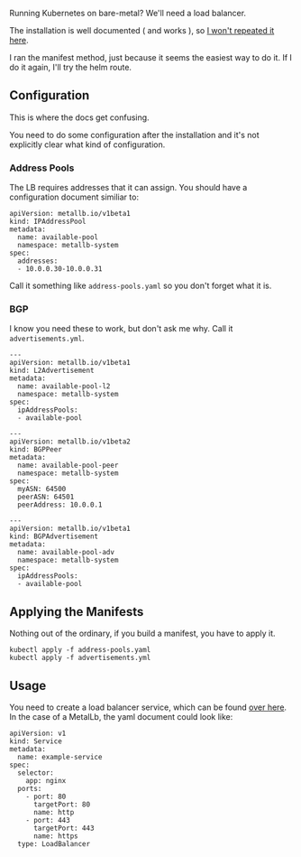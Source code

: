 
Running Kubernetes on bare-metal? We'll need a load balancer.


The installation is well documented ( and works ), so [I won't repeated it here](https://metallb.universe.tf/installation/).

I ran the manifest method, just because it seems the easiest way to do it.  If I do it again, I'll try the helm route.

## Configuration
This is where the docs get confusing.

You need to do some configuration after the installation and it's not explicitly clear what kind of configuration.  

### Address Pools
The LB requires addresses that it can assign.  You should have a configuration document similiar to:

```
apiVersion: metallb.io/v1beta1
kind: IPAddressPool
metadata:
  name: available-pool
  namespace: metallb-system
spec:
  addresses:
  - 10.0.0.30-10.0.0.31
```

Call it something like ```address-pools.yaml``` so you don't forget what it is.

### BGP
I know you need these to work, but don't ask me why. Call it ```advertisements.yml```.

```
---
apiVersion: metallb.io/v1beta1
kind: L2Advertisement
metadata:
  name: available-pool-l2
  namespace: metallb-system
spec:
  ipAddressPools:
  - available-pool

---
apiVersion: metallb.io/v1beta2
kind: BGPPeer
metadata:
  name: available-pool-peer
  namespace: metallb-system
spec:
  myASN: 64500
  peerASN: 64501
  peerAddress: 10.0.0.1

---
apiVersion: metallb.io/v1beta1
kind: BGPAdvertisement
metadata:
  name: available-pool-adv
  namespace: metallb-system
spec:
  ipAddressPools:
  - available-pool
```

## Applying the Manifests

Nothing out of the ordinary, if you build a manifest, you have to apply it.

```
kubectl apply -f address-pools.yaml
kubectl apply -f advertisements.yml
```

## Usage

You need to create a load balancer service, which can be found [over here](https://kubernetes.io/docs/tasks/access-application-cluster/create-external-load-balancer/).  In the case of a MetalLb, the yaml document could look like:

```
apiVersion: v1
kind: Service
metadata:
  name: example-service
spec:
  selector:
    app: nginx
  ports:
    - port: 80 
      targetPort: 80
      name: http
    - port: 443
      targetPort: 443
      name: https
  type: LoadBalancer
```